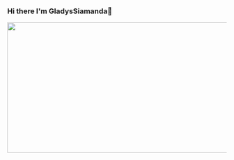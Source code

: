  ### Hi there I'm GladysSiamanda👋

<div align="center">
  <img src = "https://giphy.com/gifs/YourTechConnect-tech-technology-your-connect-p1Z9gCY6vtaTOzjAhk" width="600" height="300"/>
  
</div>
<!--
**GladysSiamanda/GladysSiamanda** is a ✨ _special_ ✨ repository because its `README.md` (this file) appears on your GitHub profile.

Here are some ideas to get you started:

- 🔭 I’m currently working on ...
- 🌱 I’m currently learning ...
- 👯 I’m looking to collaborate on ...
- 🤔 I’m looking for help with ...
- 💬 Ask me about ...
- 📫 How to reach me: ...
- 😄 Pronouns: ...
- ⚡ Fun fact: ...
-->
